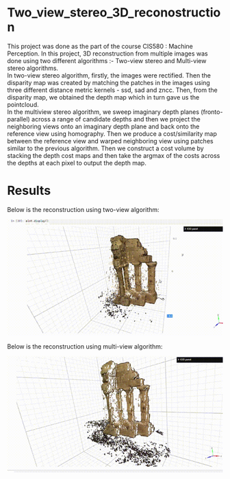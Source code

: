# Two_view_stereo_3D_reconostruction

This project was done as the part of the course CIS580 : Machine Perception. In this project, 3D reconstruction from multiple images was done using two different algorithms :- Two-view stereo and Multi-view stereo algorithms.
<br>
In two-view stereo algorithm, firstly, the images were rectified. Then the disparity map was created by matching the patches in the images using three different distance metric kernels - ssd, sad and zncc. Then, from the disparity map, we obtained the depth map which in turn gave us the pointcloud.<br>
In the multiview stereo algorithm, we sweep imaginary depth planes (fronto-parallel) across a range of candidate depths and then we project the neighboring views onto an imaginary depth plane and back onto the reference view using homography. Then we produce a cost/similarity map between the reference view and warped neighboring view using patches similar to the previous algorithm. Then we construct a cost volume by stacking the depth  cost maps and then take the argmax of the costs across the depths at each pixel to output the depth map. 

# Results

Below is the reconstruction using two-view algorithm:

<img src="./Results/two_view1.gif">

Below is the reconstruction using multi-view algorithm:

<img src="./Results/plane1.gif">
